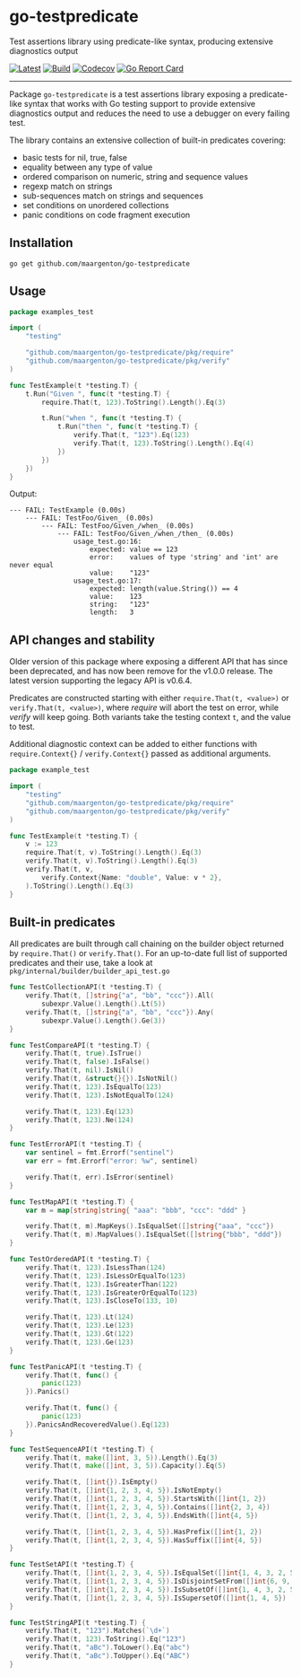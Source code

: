 # go-testpredicate

Test assertions library using predicate-like syntax, producing extensive
diagnostics output

[![Latest](
  https://img.shields.io/github/v/tag/maargenton/go-testpredicate?color=blue&label=latest&logo=go&logoColor=white&sort=semver)](
  https://pkg.go.dev/github.com/maargenton/go-testpredicate)
[![Build](
  https://img.shields.io/github/workflow/status/maargenton/go-testpredicate/build?label=build&logo=github&logoColor=aaaaaa)](
  https://github.com/maargenton/go-testpredicate/actions?query=branch%3Amaster)
[![Codecov](
  https://img.shields.io/codecov/c/github/maargenton/go-testpredicate?label=codecov&logo=codecov&logoColor=aaaaaa&token=fVZ3ZMAgfo)](
  https://codecov.io/gh/maargenton/go-testpredicate)
[![Go Report Card](
  https://goreportcard.com/badge/github.com/maargenton/go-testpredicate)](
  https://goreportcard.com/report/github.com/maargenton/go-testpredicate)


---------------------------

Package `go-testpredicate` is a test assertions library exposing a
predicate-like syntax that works with Go testing support to provide extensive
diagnostics output and reduces the need to use a debugger on every failing test.

The library contains an extensive collection of built-in predicates covering:

- basic tests for nil, true, false
- equality between any type of value
- ordered comparison on numeric, string and sequence values
- regexp match on strings
- sub-sequences match on strings and sequences
- set conditions on unordered collections
- panic conditions on code fragment execution


## Installation

    go get github.com/maargenton/go-testpredicate

## Usage

```go
package examples_test

import (
    "testing"

    "github.com/maargenton/go-testpredicate/pkg/require"
    "github.com/maargenton/go-testpredicate/pkg/verify"
)

func TestExample(t *testing.T) {
    t.Run("Given ", func(t *testing.T) {
        require.That(t, 123).ToString().Length().Eq(3)

        t.Run("when ", func(t *testing.T) {
            t.Run("then ", func(t *testing.T) {
                verify.That(t, "123").Eq(123)
                verify.That(t, 123).ToString().Length().Eq(4)
            })
        })
    })
}
```

Output:
```
--- FAIL: TestExample (0.00s)
    --- FAIL: TestFoo/Given_ (0.00s)
        --- FAIL: TestFoo/Given_/when_ (0.00s)
            --- FAIL: TestFoo/Given_/when_/then_ (0.00s)
                usage_test.go:16:
                    expected: value == 123
                    error:    values of type 'string' and 'int' are never equal
                    value:    "123"
                usage_test.go:17:
                    expected: length(value.String()) == 4
                    value:    123
                    string:   "123"
                    length:   3
```

## API changes and stability

Older version of this package where exposing a different API that has since been
deprecated, and has now been remove for the v1.0.0 release. The latest version
supporting the legacy API is v0.6.4.

Predicates are constructed starting with either `require.That(t, <value>)` or
`verify.That(t, <value>)`, where _require_ will abort the test on error, while
_verify_ will keep going. Both variants take the testing context `t`, and the
value to test.

Additional diagnostic context can be added to either functions with
`require.Context{}` / `verify.Context{}` passed as additional arguments.

```go
package example_test

import (
    "testing"
    "github.com/maargenton/go-testpredicate/pkg/require"
    "github.com/maargenton/go-testpredicate/pkg/verify"
)

func TestExample(t *testing.T) {
	v := 123
    require.That(t, v).ToString().Length().Eq(3)
    verify.That(t, v).ToString().Length().Eq(3)
	verify.That(t, v,
		verify.Context{Name: "double", Value: v * 2},
	).ToString().Length().Eq(3)
}
```

## Built-in predicates

All predicates are built through call chaining on the builder object returned by
`require.That()` or `verify.That()`. For an up-to-date full list of supported
predicates and their use, take a look at
`pkg/internal/builder/builder_api_test.go`

```go
func TestCollectionAPI(t *testing.T) {
    verify.That(t, []string{"a", "bb", "ccc"}).All(
        subexpr.Value().Length().Lt(5))
    verify.That(t, []string{"a", "bb", "ccc"}).Any(
        subexpr.Value().Length().Ge(3))
}

func TestCompareAPI(t *testing.T) {
    verify.That(t, true).IsTrue()
    verify.That(t, false).IsFalse()
    verify.That(t, nil).IsNil()
    verify.That(t, &struct{}{}).IsNotNil()
    verify.That(t, 123).IsEqualTo(123)
    verify.That(t, 123).IsNotEqualTo(124)

    verify.That(t, 123).Eq(123)
    verify.That(t, 123).Ne(124)
}

func TestErrorAPI(t *testing.T) {
    var sentinel = fmt.Errorf("sentinel")
    var err = fmt.Errorf("error: %w", sentinel)

    verify.That(t, err).IsError(sentinel)
}

func TestMapAPI(t *testing.T) {
    var m = map[string]string{ "aaa": "bbb", "ccc": "ddd" }

    verify.That(t, m).MapKeys().IsEqualSet([]string{"aaa", "ccc"})
    verify.That(t, m).MapValues().IsEqualSet([]string{"bbb", "ddd"})
}

func TestOrderedAPI(t *testing.T) {
    verify.That(t, 123).IsLessThan(124)
    verify.That(t, 123).IsLessOrEqualTo(123)
    verify.That(t, 123).IsGreaterThan(122)
    verify.That(t, 123).IsGreaterOrEqualTo(123)
    verify.That(t, 123).IsCloseTo(133, 10)

    verify.That(t, 123).Lt(124)
    verify.That(t, 123).Le(123)
    verify.That(t, 123).Gt(122)
    verify.That(t, 123).Ge(123)
}

func TestPanicAPI(t *testing.T) {
    verify.That(t, func() {
        panic(123)
    }).Panics()

    verify.That(t, func() {
        panic(123)
    }).PanicsAndRecoveredValue().Eq(123)
}

func TestSequenceAPI(t *testing.T) {
    verify.That(t, make([]int, 3, 5)).Length().Eq(3)
    verify.That(t, make([]int, 3, 5)).Capacity().Eq(5)

    verify.That(t, []int{}).IsEmpty()
    verify.That(t, []int{1, 2, 3, 4, 5}).IsNotEmpty()
    verify.That(t, []int{1, 2, 3, 4, 5}).StartsWith([]int{1, 2})
    verify.That(t, []int{1, 2, 3, 4, 5}).Contains([]int{2, 3, 4})
    verify.That(t, []int{1, 2, 3, 4, 5}).EndsWith([]int{4, 5})

    verify.That(t, []int{1, 2, 3, 4, 5}).HasPrefix([]int{1, 2})
    verify.That(t, []int{1, 2, 3, 4, 5}).HasSuffix([]int{4, 5})
}

func TestSetAPI(t *testing.T) {
    verify.That(t, []int{1, 2, 3, 4, 5}).IsEqualSet([]int{1, 4, 3, 2, 5})
    verify.That(t, []int{1, 2, 3, 4, 5}).IsDisjointSetFrom([]int{6, 9, 8, 7})
    verify.That(t, []int{1, 2, 3, 4, 5}).IsSubsetOf([]int{1, 4, 3, 2, 5, 6})
    verify.That(t, []int{1, 2, 3, 4, 5}).IsSupersetOf([]int{1, 4, 5})
}

func TestStringAPI(t *testing.T) {
    verify.That(t, "123").Matches(`\d+`)
    verify.That(t, 123).ToString().Eq("123")
    verify.That(t, "aBc").ToLower().Eq("abc")
    verify.That(t, "aBc").ToUpper().Eq("ABC")
}
```
